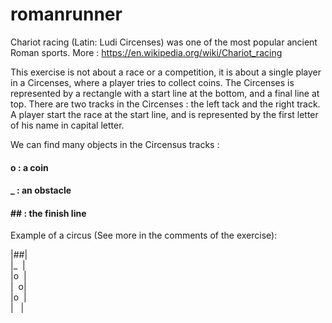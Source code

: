 # romanrunner
Chariot racing (Latin: Ludi Circenses) was one of the most popular ancient
Roman sports. More : https://en.wikipedia.org/wiki/Chariot_racing

This exercise is not about a race or a competition, it is about a single
player in a Circenses, where a player tries to collect coins. The Circenses
is represented by a rectangle with a start line at the bottom, and a final
line at top. There are two tracks in the Circenses : the left tack and the
right track. A player start the race at the start line, and is represented by
the first letter of his name in capital letter.

We can find many objects in the Circensus tracks : 
#### o  : a coin
#### _  : an obstacle
#### ## : the finish line

Example of a circus (See more in the comments of the exercise): <br/>
<p>|##|<br /> |_ &nbsp;|<br /> |o &nbsp;|<br /> |&nbsp; o|<br /> |o &nbsp;|<br /> |&nbsp; &nbsp;|</p>

